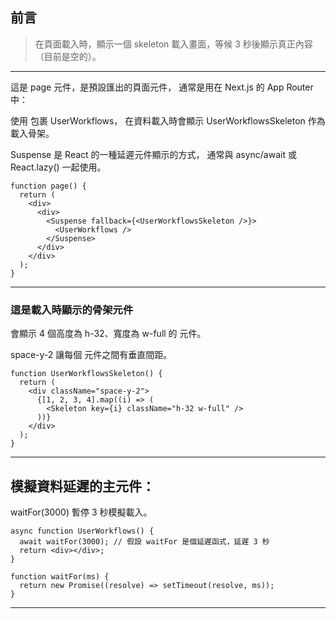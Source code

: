 ## 前言 
> 在頁面載入時，顯示一個 skeleton 載入畫面，等候 3 秒後顯示真正內容（目前是空的）。

---
這是 page 元件，是預設匯出的頁面元件，
通常是用在 Next.js 的 App Router 中：

使用 <Suspense> 包裹 UserWorkflows，
在資料載入時會顯示 UserWorkflowsSkeleton 作為載入骨架。

Suspense 是 React 的一種延遲元件顯示的方式，
通常與 async/await 或 React.lazy() 一起使用。
```
function page() {
  return (
    <div>
      <div>
        <Suspense fallback={<UserWorkflowsSkeleton />}>
          <UserWorkflows />
        </Suspense>
      </div>
    </div>
  );
}
```

---

### 這是載入時顯示的骨架元件

會顯示 4 個高度為 h-32、寬度為 w-full 的 <Skeleton /> 元件。

space-y-2 讓每個 <Skeleton /> 元件之間有垂直間距。

```
function UserWorkflowsSkeleton() {
  return (
    <div className="space-y-2">
      {[1, 2, 3, 4].map((i) => (
        <Skeleton key={i} className="h-32 w-full" />
      ))}
    </div>
  );
}
```

---

## 模擬資料延遲的主元件：

waitFor(3000) 暫停 3 秒模擬載入。
```
async function UserWorkflows() {
  await waitFor(3000); // 假設 waitFor 是個延遲函式，延遲 3 秒
  return <div></div>;
}
```

```
function waitFor(ms) {
  return new Promise((resolve) => setTimeout(resolve, ms));
}
```
---


